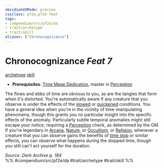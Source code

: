 ```yaml
---
obsidianUIMode: preview
cssclass: pf2e,pf2e-feat
tags:
- compendium/src/pf2e/da
- trait/archetype
- trait/skill
aliases: ["Chronocognizance"]
---
```

# Chronocognizance  *Feat 7*  
[archetype](rules/traits/archetype.md)  [skill](rules/traits/skill.md)  

- **Prerequisites**: [Time Mage Dedication](compendium/feats/time-mage-dedication-da.md), master in [Perception](compendium/skills.md#Perception)

The flows and ebbs of time are obvious to you, as are the tangles that form when it's distorted. You're automatically aware if any creature that you observe is under the effects of the [slowed](rules/conditions.md#Slowed) or [quickened](rules/conditions.md#Quickened) conditions. You have a general idea when you're in the vicinity of time-manipulating phenomena, though this grants you no particular insight into the specific effects of the anomaly. Particularly subtle temporal anomalies might still escape your notice, requiring a [Perception](compendium/skills.md#Perception) check, as determined by the GM. If you're legendary in [Arcana](compendium/skills.md#Arcana), [Nature](compendium/skills.md#Nature), or [Occultism](compendium/skills.md#Occultism), or [Religion](compendium/skills.md#Religion), whenever a creature that you can observe gains the benefits of [time stop](compendium/spells/time-stop.md) or similar effects, you can observe what happens during the stopped time, though you still can't act yourself for the duration.

*Source: Dark Archive p. 184*  
%% #compendium/src/pf2e/da #trait/archetype #trait/skill %%
